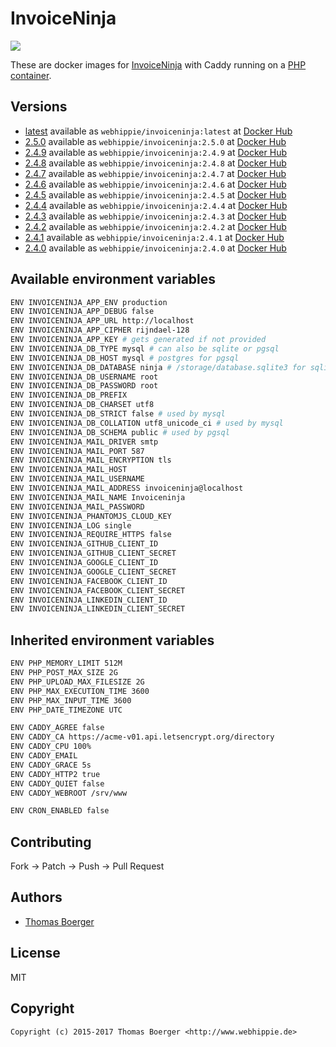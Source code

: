 # InvoiceNinja

[![](https://images.microbadger.com/badges/image/webhippie/invoiceninja:2.4.7.svg)](https://microbadger.com/images/webhippie/invoiceninja:2.4.7 "Get your own image badge on microbadger.com")

These are docker images for [InvoiceNinja](https://www.invoiceninja.com/) with Caddy running on a [PHP container](https://registry.hub.docker.com/u/webhippie/php-caddy/).


## Versions

* [latest](https://github.com/dockhippie/invoiceninja/tree/master) available as ```webhippie/invoiceninja:latest``` at [Docker Hub](https://registry.hub.docker.com/u/webhippie/invoiceninja/)
* [2.5.0](https://github.com/dockhippie/invoiceninja/tree/2.5.0) available as ```webhippie/invoiceninja:2.5.0``` at [Docker Hub](https://registry.hub.docker.com/u/webhippie/invoiceninja/)
* [2.4.9](https://github.com/dockhippie/invoiceninja/tree/2.4.9) available as ```webhippie/invoiceninja:2.4.9``` at [Docker Hub](https://registry.hub.docker.com/u/webhippie/invoiceninja/)
* [2.4.8](https://github.com/dockhippie/invoiceninja/tree/2.4.8) available as ```webhippie/invoiceninja:2.4.8``` at [Docker Hub](https://registry.hub.docker.com/u/webhippie/invoiceninja/)
* [2.4.7](https://github.com/dockhippie/invoiceninja/tree/2.4.7) available as ```webhippie/invoiceninja:2.4.7``` at [Docker Hub](https://registry.hub.docker.com/u/webhippie/invoiceninja/)
* [2.4.6](https://github.com/dockhippie/invoiceninja/tree/2.4.6) available as ```webhippie/invoiceninja:2.4.6``` at [Docker Hub](https://registry.hub.docker.com/u/webhippie/invoiceninja/)
* [2.4.5](https://github.com/dockhippie/invoiceninja/tree/2.4.5) available as ```webhippie/invoiceninja:2.4.5``` at [Docker Hub](https://registry.hub.docker.com/u/webhippie/invoiceninja/)
* [2.4.4](https://github.com/dockhippie/invoiceninja/tree/2.4.4) available as ```webhippie/invoiceninja:2.4.4``` at [Docker Hub](https://registry.hub.docker.com/u/webhippie/invoiceninja/)
* [2.4.3](https://github.com/dockhippie/invoiceninja/tree/2.4.3) available as ```webhippie/invoiceninja:2.4.3``` at [Docker Hub](https://registry.hub.docker.com/u/webhippie/invoiceninja/)
* [2.4.2](https://github.com/dockhippie/invoiceninja/tree/2.4.2) available as ```webhippie/invoiceninja:2.4.2``` at [Docker Hub](https://registry.hub.docker.com/u/webhippie/invoiceninja/)
* [2.4.1](https://github.com/dockhippie/invoiceninja/tree/2.4.1) available as ```webhippie/invoiceninja:2.4.1``` at [Docker Hub](https://registry.hub.docker.com/u/webhippie/invoiceninja/)
* [2.4.0](https://github.com/dockhippie/invoiceninja/tree/2.4.0) available as ```webhippie/invoiceninja:2.4.0``` at [Docker Hub](https://registry.hub.docker.com/u/webhippie/invoiceninja/)


## Available environment variables

```bash
ENV INVOICENINJA_APP_ENV production
ENV INVOICENINJA_APP_DEBUG false
ENV INVOICENINJA_APP_URL http://localhost
ENV INVOICENINJA_APP_CIPHER rijndael-128
ENV INVOICENINJA_APP_KEY # gets generated if not provided
ENV INVOICENINJA_DB_TYPE mysql # can also be sqlite or pgsql
ENV INVOICENINJA_DB_HOST mysql # postgres for pgsql
ENV INVOICENINJA_DB_DATABASE ninja # /storage/database.sqlite3 for sqlite
ENV INVOICENINJA_DB_USERNAME root
ENV INVOICENINJA_DB_PASSWORD root
ENV INVOICENINJA_DB_PREFIX
ENV INVOICENINJA_DB_CHARSET utf8
ENV INVOICENINJA_DB_STRICT false # used by mysql
ENV INVOICENINJA_DB_COLLATION utf8_unicode_ci # used by mysql
ENV INVOICENINJA_DB_SCHEMA public # used by pgsql
ENV INVOICENINJA_MAIL_DRIVER smtp
ENV INVOICENINJA_MAIL_PORT 587
ENV INVOICENINJA_MAIL_ENCRYPTION tls
ENV INVOICENINJA_MAIL_HOST
ENV INVOICENINJA_MAIL_USERNAME
ENV INVOICENINJA_MAIL_ADDRESS invoiceninja@localhost
ENV INVOICENINJA_MAIL_NAME Invoiceninja
ENV INVOICENINJA_MAIL_PASSWORD
ENV INVOICENINJA_PHANTOMJS_CLOUD_KEY
ENV INVOICENINJA_LOG single
ENV INVOICENINJA_REQUIRE_HTTPS false
ENV INVOICENINJA_GITHUB_CLIENT_ID
ENV INVOICENINJA_GITHUB_CLIENT_SECRET
ENV INVOICENINJA_GOOGLE_CLIENT_ID
ENV INVOICENINJA_GOOGLE_CLIENT_SECRET
ENV INVOICENINJA_FACEBOOK_CLIENT_ID
ENV INVOICENINJA_FACEBOOK_CLIENT_SECRET
ENV INVOICENINJA_LINKEDIN_CLIENT_ID
ENV INVOICENINJA_LINKEDIN_CLIENT_SECRET
```


## Inherited environment variables

```bash
ENV PHP_MEMORY_LIMIT 512M
ENV PHP_POST_MAX_SIZE 2G
ENV PHP_UPLOAD_MAX_FILESIZE 2G
ENV PHP_MAX_EXECUTION_TIME 3600
ENV PHP_MAX_INPUT_TIME 3600
ENV PHP_DATE_TIMEZONE UTC
```

```bash
ENV CADDY_AGREE false
ENV CADDY_CA https://acme-v01.api.letsencrypt.org/directory
ENV CADDY_CPU 100%
ENV CADDY_EMAIL
ENV CADDY_GRACE 5s
ENV CADDY_HTTP2 true
ENV CADDY_QUIET false
ENV CADDY_WEBROOT /srv/www
```

```bash
ENV CRON_ENABLED false
```


## Contributing

Fork -> Patch -> Push -> Pull Request


## Authors

* [Thomas Boerger](https://github.com/tboerger)


## License

MIT


## Copyright

```
Copyright (c) 2015-2017 Thomas Boerger <http://www.webhippie.de>
```
